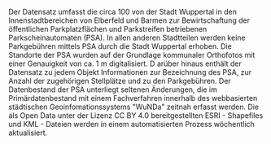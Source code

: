 Der Datensatz umfasst die circa 100 von der Stadt Wuppertal in den Innenstadtbereichen von 
Elberfeld und Barmen zur Bewirtschaftung der öffentlichen Parkplatzflächen und Parkstreifen 
betriebenen Parkscheinautomaten (PSA). In allen anderen Stadtteilen werden keine Parkgebühren 
mittels PSA durch die Stadt Wuppertal erhoben. Die Standorte der PSA wurden auf der 
Grundlage kommunaler Orthofotos mit einer Genauigkeit von ca. 1 m digitalisiert. D
arüber hinaus enthält der Datensatz zu jedem Objekt Informationen zur Bezeichnung des PSA, 
zur Anzahl der zugehörigen Stellplätze und zu den Parkgebühren. Der Datenbestand der PSA 
unterliegt seltenen Änderungen, die im Primärdatenbestand mit einem Fachverfahren 
innerhalb des webbasierten städtischen Geoinfomationssystems "WuNDa" zeitnah erfasst werden. 
Die als Open Data unter der Lizenz CC BY 4.0 bereitgestellten ESRI - Shapefiles und KML - Dateien 
werden in einem automatisierten Prozess wöchentlich aktualisiert.
